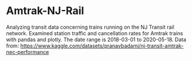 # Amtrak-NJ-Rail
Analyzing transit data concerning trains running on the NJ Transit rail network. Examined station traffic and cancellation rates for Amtrak trains with pandas and plotly. The date range is 2018-03-01 to 2020-05-18.
Data from: https://www.kaggle.com/datasets/pranavbadami/nj-transit-amtrak-nec-performance
